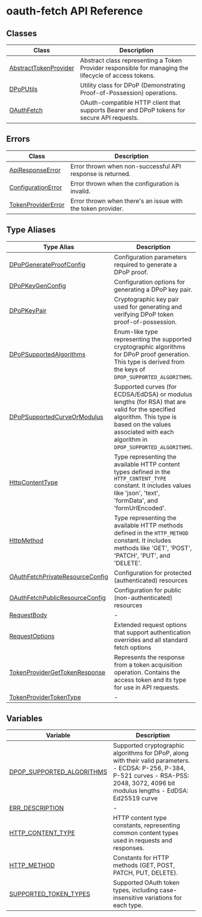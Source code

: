 # oauth-fetch API Reference

## Classes

| Class | Description |
| ------ | ------ |
| [AbstractTokenProvider](classes/AbstractTokenProvider.md) | Abstract class representing a Token Provider responsible for managing the lifecycle of access tokens. |
| [DPoPUtils](classes/DPoPUtils.md) | Utility class for DPoP (Demonstrating Proof-of-Possession) operations. |
| [OAuthFetch](classes/OAuthFetch.md) | OAuth-compatible HTTP client that supports Bearer and DPoP tokens for secure API requests. |

## Errors

| Class | Description |
| ------ | ------ |
| [ApiResponseError](classes/ApiResponseError.md) | Error thrown when non-successful API response is returned. |
| [ConfigurationError](classes/ConfigurationError.md) | Error thrown when the configuration is invalid. |
| [TokenProviderError](classes/TokenProviderError.md) | Error thrown when there's an issue with the token provider. |

## Type Aliases

| Type Alias | Description |
| ------ | ------ |
| [DPoPGenerateProofConfig](type-aliases/DPoPGenerateProofConfig.md) | Configuration parameters required to generate a DPoP proof. |
| [DPoPKeyGenConfig](type-aliases/DPoPKeyGenConfig.md) | Configuration options for generating a DPoP key pair. |
| [DPoPKeyPair](type-aliases/DPoPKeyPair.md) | Cryptographic key pair used for generating and verifying DPoP token proof-of-possession. |
| [DPoPSupportedAlgorithms](type-aliases/DPoPSupportedAlgorithms.md) | Enum-like type representing the supported cryptographic algorithms for DPoP proof generation. This type is derived from the keys of `DPOP_SUPPORTED_ALGORITHMS`. |
| [DPoPSupportedCurveOrModulus](type-aliases/DPoPSupportedCurveOrModulus.md) | Supported curves (for ECDSA/EdDSA) or modulus lengths (for RSA) that are valid for the specified algorithm. This type is based on the values associated with each algorithm in `DPOP_SUPPORTED_ALGORITHMS`. |
| [HttpContentType](type-aliases/HttpContentType.md) | Type representing the available HTTP content types defined in the `HTTP_CONTENT_TYPE` constant. It includes values like 'json', 'text', 'formData', and 'formUrlEncoded'. |
| [HttpMethod](type-aliases/HttpMethod.md) | Type representing the available HTTP methods defined in the `HTTP_METHOD` constant. It includes methods like 'GET', 'POST', 'PATCH', 'PUT', and 'DELETE'. |
| [OAuthFetchPrivateResourceConfig](type-aliases/OAuthFetchPrivateResourceConfig.md) | Configuration for protected (authenticated) resources |
| [OAuthFetchPublicResourceConfig](type-aliases/OAuthFetchPublicResourceConfig.md) | Configuration for public (non-authenticated) resources |
| [RequestBody](type-aliases/RequestBody.md) | - |
| [RequestOptions](type-aliases/RequestOptions.md) | Extended request options that support authentication overrides and all standard fetch options |
| [TokenProviderGetTokenResponse](type-aliases/TokenProviderGetTokenResponse.md) | Represents the response from a token acquisition operation. Contains the access token and its type for use in API requests. |
| [TokenProviderTokenType](type-aliases/TokenProviderTokenType.md) | - |

## Variables

| Variable | Description |
| ------ | ------ |
| [DPOP\_SUPPORTED\_ALGORITHMS](variables/DPOP_SUPPORTED_ALGORITHMS.md) | Supported cryptographic algorithms for DPoP, along with their valid parameters. - ECDSA: P-256, P-384, P-521 curves - RSA-PSS: 2048, 3072, 4096 bit modulus lengths - EdDSA: Ed25519 curve |
| [ERR\_DESCRIPTION](variables/ERR_DESCRIPTION.md) | - |
| [HTTP\_CONTENT\_TYPE](variables/HTTP_CONTENT_TYPE.md) | HTTP content type constants, representing common content types used in requests and responses. |
| [HTTP\_METHOD](variables/HTTP_METHOD.md) | Constants for HTTP methods (GET, POST, PATCH, PUT, DELETE). |
| [SUPPORTED\_TOKEN\_TYPES](variables/SUPPORTED_TOKEN_TYPES.md) | Supported OAuth token types, including case-insensitive variations for each type. |
